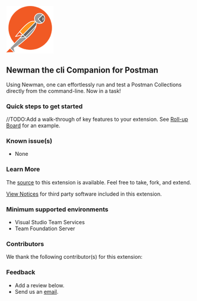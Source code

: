 ![](/static/images/logo.png)

## Newman the cli Companion for Postman ##

Using Newman, one can effortlessly run and test a Postman Collections directly from the command-line. Now in a task!

### Quick steps to get started ###

//TODO:Add a walk-through of key features to your extension. See [Roll-up Board](https://marketplace.visualstudio.com/items?itemName=ms-devlabs.RollUpBoard) for an example.

### Known issue(s)

- None

### Learn More

The [source](https://github.com/carlowahlstedt/NewmanPostman_VSTS_Task/) to this extension is available. Feel free to take, fork, and extend.

[View Notices](https://github.com/carlowahlstedt/NewmanPostman_VSTS_Task/blob/master/ThirdPartyNotices.txt) for third party software included in this extension.

### Minimum supported environments ###

- Visual Studio Team Services
- Team Foundation Server

### Contributors ###

We thank the following contributor(s) for this extension:

### Feedback ###
- Add a review below.
- Send us an [email](mailto:carlowahlstedt@gmail.com).
